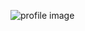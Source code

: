 ![profile image](https://image.shutterstock.com/image-illustration/any-questions-concept-260nw-169713989.jpg)
